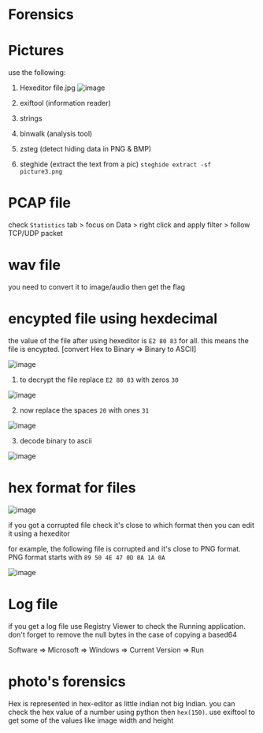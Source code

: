 # Forensics

# Pictures
use the following:

1. Hexeditor file.jpg
![image](https://github.com/AbdullahZuhair21/Forensics/assets/154827329/c6e9ca2a-8f1a-4b5a-a359-3ceacd46ab8b)

2. exiftool (information reader)
3. strings 
4. binwalk (analysis tool)
5. zsteg (detect hiding data in PNG & BMP)
6. steghide (extract the text from a pic) `steghide extract -sf picture3.png`
# PCAP file
check `Statistics` tab > focus on Data > right click and apply filter > follow TCP/UDP packet

# wav file
you need to convert it to image/audio then get the flag

# encypted file using hexdecimal 
the value of the file after using hexeditor is `E2 80 83` for all. this means the file is encypted. [convert Hex to Binary => Binary to ASCII]

![image](https://github.com/AbdullahZuhair21/Forensics/assets/154827329/a5ec5911-5a5a-40f6-abb3-f32d13e29a23)

1. to decrypt the file replace `E2 80 83` with zeros `30` 

![image](https://github.com/AbdullahZuhair21/Forensics/assets/154827329/618f1d0f-c354-4bf0-be44-e5aef34447b0)

2. now replace the spaces `20` with ones `31`

![image](https://github.com/AbdullahZuhair21/Forensics/assets/154827329/fb2ab7bf-02c0-4c5b-ac41-be3b2f2dbe00)

3. decode binary to ascii

![image](https://github.com/AbdullahZuhair21/Forensics/assets/154827329/f8fce585-fe71-45c3-a485-b51c5f956927)

# hex format for files
![image](https://github.com/AbdullahZuhair21/Forensics/assets/154827329/1aa159a2-5aa0-48b5-87e4-79261c3a6db7)

if you got a corrupted file check it's close to which format then you can edit it using a hexeditor 

for example, the following file is corrupted and it's close to PNG format. PNG format starts with `89 50 4E 47 0D 0A 1A 0A`

![image](https://github.com/AbdullahZuhair21/Forensics/assets/154827329/f0ebe76d-cae7-4c19-81f5-fc3cf935ccae)

# Log file 
if you get a log file use Registry Viewer to check the Running application. don't forget to remove the null bytes in the case of copying a based64

Software => Microsoft => Windows => Current Version => Run

# photo's forensics
Hex is represented in hex-editor as little indian not big Indian. you can check the hex value of a number using python then `hex(150)`. use exiftool to get some of the values like image width and height
